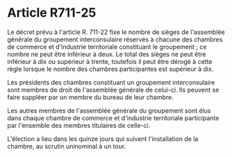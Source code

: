 # Article R711-25

Le décret prévu à l'article R. 711-22 fixe le nombre de sièges de l'assemblée générale du groupement interconsulaire réservés à chacune des chambres de commerce et d'industrie territoriale constituant le groupement ; ce nombre ne peut être inférieur à deux. Le total des sièges ne peut être inférieur à dix ou supérieur à trente, toutefois il peut être dérogé à cette règle lorsque le nombre des chambres participantes est supérieur à dix.

Les présidents des chambres constituant un groupement interconsulaire sont membres de droit de l'assemblée générale de celui-ci. Ils peuvent se faire suppléer par un membre du bureau de leur chambre.

Les autres membres de l'assemblée générale du groupement sont élus dans chaque chambre de commerce et d'industrie territoriale participante par l'ensemble des membres titulaires de celle-ci.

L'élection a lieu dans les quinze jours qui suivent l'installation de la chambre, au scrutin uninominal à un tour.
